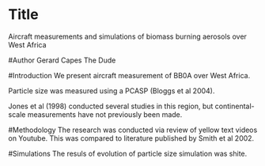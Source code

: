 # Title
Aircraft measurements and simulations of biomass burning aerosols over West Africa

#Author
Gerard Capes
The Dude

#Introduction
We present aircraft measurement of BB0A over West Africa.

Particle size was measured using a PCASP (Bloggs et al 2004).

Jones et al (1998) conducted several studies in this region, 
but continental-scale measurements have not previously been made.

#Methodology
The research was conducted via review of yellow text videos on Youtube. This was compared to
literature published by Smith et al 2002.

#Simulations
The resuls of evolution of particle size simulation was shite.